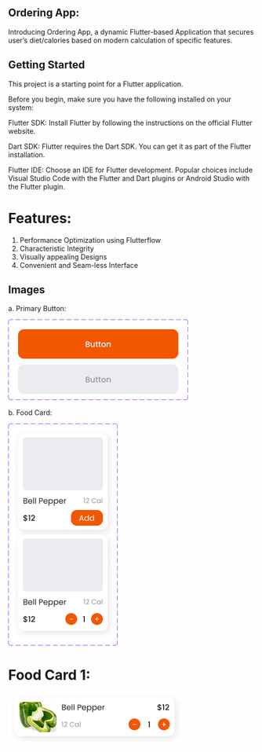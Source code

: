 ## Ordering App: 

Introducing Ordering App, a dynamic Flutter-based Application that secures user’s diet/calories based on modern calculation of specific features.  

## Getting Started

This project is a starting point for a Flutter application.

Before you begin, make sure you have the following installed on your system:

Flutter SDK: Install Flutter by following the instructions on the official Flutter website.

Dart SDK: Flutter requires the Dart SDK. You can get it as part of the Flutter installation.

Flutter IDE: Choose an IDE for Flutter development. Popular choices include Visual Studio Code with the Flutter and Dart plugins or Android Studio with the Flutter plugin.

# Features:
1. Performance Optimization using Flutterflow
2. Characteristic Integrity
3. Visually appealing Designs
4. Convenient and Seam-less Interface

## Images 

a. Primary Button: 

![](assets/images/Primary-button.png)

b. Food Card:

![](assets/images/Food-card.png)
   
# Food Card 1:

![](assets/images/Food-card-1.png)
